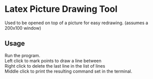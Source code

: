 # Latex Picture Drawing Tool

Used to be opened on top of a picture for easy redrawing. (assumes a 200x100 window)


## Usage

Run the program.  
Left click to mark points to draw a line between  
Right click to delete the last line in the list of lines  
Middle click to print the resulting command set in the terminal.
